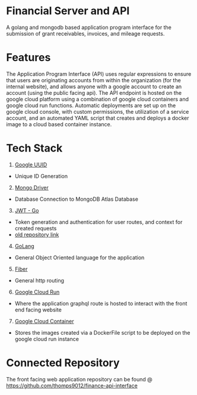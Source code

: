 # Financial Server and API
A golang and mongodb based application program interface for the submission of grant receivables, invoices, and mileage requests.

# Features
The Application Program Interface (API) uses regular expressions to ensure that users are originating accounts from within the organization (for the internal website), and allows anyone with a google account to create an account (using the public facing api).
The API endpoint is hosted on the google cloud platform using a combination of google cloud containers and google cloud run functions.
Automatic deployments are set up on the google cloud console, with custom permissions, the utilization of a service account, and an automated YAML script that creates and deploys a docker image to a cloud based container instance.

# Tech Stack
1. [Google UUID](https://github.com/google/uuid)
  - Unique ID Generation
2. [Mongo Driver](https://pkg.go.dev/go.mongodb.org/mongo-driver)
  - Database Connection to MongoDB Atlas Database
3. [JWT - Go](https://github.com/golang-jwt/jwt)
  - Token generation and authentication for user routes, and context for created requests
  - [old repository link](https://github.com/dgrijalva/jwt-go)
4. [GoLang](https://golang.google.cn/)
  - General Object Oriented language for the application
5. [Fiber](https://docs.gofiber.io/)
  - General http routing
6. [Google Cloud Run](https://cloud.google.com/run/)
  - Where the application graphql route is hosted to interact with the front end facing website
7. [Google Cloud Container](https://cloud.google.com/containers/)
  - Stores the images created via a DockerFile script to be deployed on the google cloud run instance

# Connected Repository
The front facing web application repository can be found @ https://github.com/thomps9012/finance-api-interface

